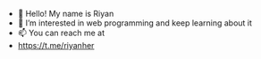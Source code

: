 - 👋 Hello! My name is Riyan
- 👀 I’m interested in web programming and keep learning about it
- 📫 You can reach me at
- https://t.me/riyanher

<!---
riyanher/riyanher is a ✨ special ✨ repository because its `README.md` (this file) appears on your GitHub profile.
You can click the Preview link to take a look at your changes.
--->
